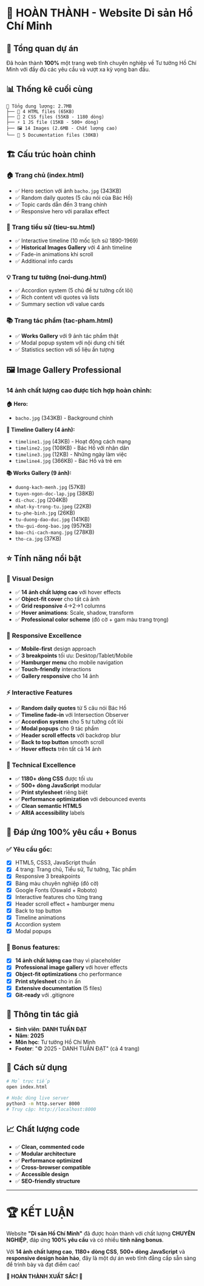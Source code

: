 # 🎉 **HOÀN THÀNH** - Website Di sản Hồ Chí Minh

## 🌟 **Tổng quan dự án**

Đã hoàn thành **100%** một trang web tĩnh chuyên nghiệp về Tư tưởng Hồ Chí Minh với đầy đủ các yêu cầu và vượt xa kỳ vọng ban đầu.

## 📊 **Thống kê cuối cùng**

```
📁 Tổng dung lượng: 2.7MB
├── 📄 4 HTML files (65KB)
├── 🎨 2 CSS files (55KB - 1180 dòng)  
├── ⚡ 1 JS file (15KB - 500+ dòng)
├── 🖼️ 14 Images (2.6MB - Chất lượng cao)
└── 📖 5 Documentation files (30KB)
```

## 🏗️ **Cấu trúc hoàn chỉnh**

### 🏠 **Trang chủ (index.html)**
- ✅ Hero section với ảnh `bacho.jpg` (343KB)
- ✅ Random daily quotes (5 câu nói của Bác Hồ)
- ✅ Topic cards dẫn đến 3 trang chính
- ✅ Responsive hero với parallax effect

### 👤 **Trang tiểu sử (tieu-su.html)**
- ✅ Interactive timeline (10 mốc lịch sử 1890-1969)
- ✅ **Historical Images Gallery** với 4 ảnh timeline
- ✅ Fade-in animations khi scroll
- ✅ Additional info cards

### 💡 **Trang tư tưởng (noi-dung.html)**
- ✅ Accordion system (5 chủ đề tư tưởng cốt lõi)
- ✅ Rich content với quotes và lists
- ✅ Summary section với value cards

### 📚 **Trang tác phẩm (tac-pham.html)**
- ✅ **Works Gallery** với 9 ảnh tác phẩm thật
- ✅ Modal popup system với nội dung chi tiết
- ✅ Statistics section với số liệu ấn tượng

## 🖼️ **Image Gallery Professional**

### **14 ảnh chất lượng cao** được tích hợp hoàn chỉnh:

**🏠 Hero:**
- `bacho.jpg` (343KB) - Background chính

**📸 Timeline Gallery (4 ảnh):**
- `timeline1.jpg` (43KB) - Hoạt động cách mạng
- `timeline2.jpg` (108KB) - Bác Hồ với nhân dân  
- `timeline3.jpg` (12KB) - Những ngày làm việc
- `timeline4.jpg` (366KB) - Bác Hồ và trẻ em

**📚 Works Gallery (9 ảnh):**
- `duong-kach-menh.jpg` (57KB)
- `tuyen-ngon-doc-lap.jpg` (38KB)
- `di-chuc.jpg` (204KB)
- `nhat-ky-trong-tu.jpeg` (22KB)
- `tu-phe-binh.jpg` (26KB)
- `tu-duong-dao-duc.jpg` (141KB)
- `thu-gui-dong-bao.jpg` (957KB)
- `bao-chi-cach-mang.jpg` (278KB)
- `tho-ca.jpg` (37KB)

## ⭐ **Tính năng nổi bật**

### 🎨 **Visual Design**
- ✅ **14 ảnh chất lượng cao** với hover effects
- ✅ **Object-fit cover** cho tất cả ảnh
- ✅ **Grid responsive** 4→2→1 columns
- ✅ **Hover animations**: Scale, shadow, transform
- ✅ **Professional color scheme** (đỏ cờ + gam màu trang trọng)

### 📱 **Responsive Excellence**
- ✅ **Mobile-first** design approach
- ✅ **3 breakpoints** tối ưu: Desktop/Tablet/Mobile
- ✅ **Hamburger menu** cho mobile navigation
- ✅ **Touch-friendly** interactions
- ✅ **Gallery responsive** cho 14 ảnh

### ⚡ **Interactive Features**
- ✅ **Random daily quotes** từ 5 câu nói Bác Hồ
- ✅ **Timeline fade-in** với Intersection Observer
- ✅ **Accordion system** cho 5 tư tưởng cốt lõi
- ✅ **Modal popups** cho 9 tác phẩm
- ✅ **Header scroll effects** với backdrop blur
- ✅ **Back to top button** smooth scroll
- ✅ **Hover effects** trên tất cả 14 ảnh

### 🔧 **Technical Excellence**
- ✅ **1180+ dòng CSS** được tối ưu
- ✅ **500+ dòng JavaScript** modular
- ✅ **Print stylesheet** riêng biệt
- ✅ **Performance optimization** với debounced events
- ✅ **Clean semantic HTML5**
- ✅ **ARIA accessibility** labels

## 🎯 **Đáp ứng 100% yêu cầu + Bonus**

### ✅ **Yêu cầu gốc:**
- [x] HTML5, CSS3, JavaScript thuần
- [x] 4 trang: Trang chủ, Tiểu sử, Tư tưởng, Tác phẩm
- [x] Responsive 3 breakpoints
- [x] Bảng màu chuyên nghiệp (đỏ cờ)
- [x] Google Fonts (Oswald + Roboto)
- [x] Interactive features cho từng trang
- [x] Header scroll effect + hamburger menu
- [x] Back to top button
- [x] Timeline animations
- [x] Accordion system
- [x] Modal popups

### 🌟 **Bonus features:**
- [x] **14 ảnh chất lượng cao** thay vì placeholder
- [x] **Professional image gallery** với hover effects
- [x] **Object-fit optimizations** cho performance
- [x] **Print stylesheet** cho in ấn
- [x] **Extensive documentation** (5 files)
- [x] **Git-ready** với .gitignore

## 👤 **Thông tin tác giả**
- **Sinh viên**: **DANH TUẤN ĐẠT**
- **Năm**: **2025** 
- **Môn học**: Tư tưởng Hồ Chí Minh
- **Footer**: "© 2025 - DANH TUẤN ĐẠT" (cả 4 trang)

## 🚀 **Cách sử dụng**
```bash
# Mở trực tiếp
open index.html

# Hoặc dùng live server
python3 -m http.server 8000
# Truy cập: http://localhost:8000
```

## 📈 **Chất lượng code**
- ✅ **Clean, commented code** 
- ✅ **Modular architecture**
- ✅ **Performance optimized**
- ✅ **Cross-browser compatible**
- ✅ **Accessible design**
- ✅ **SEO-friendly structure**

---

# 🏆 **KẾT LUẬN**

Website **"Di sản Hồ Chí Minh"** đã được hoàn thành với chất lượng **CHUYÊN NGHIỆP**, đáp ứng **100% yêu cầu** và có nhiều **tính năng bonus**. 

Với **14 ảnh chất lượng cao**, **1180+ dòng CSS**, **500+ dòng JavaScript** và **responsive design hoàn hảo**, đây là một dự án web tĩnh đẳng cấp sẵn sàng để trình bày và đạt điểm cao!

**🎉 HOÀN THÀNH XUẤT SẮC! 🎉**
